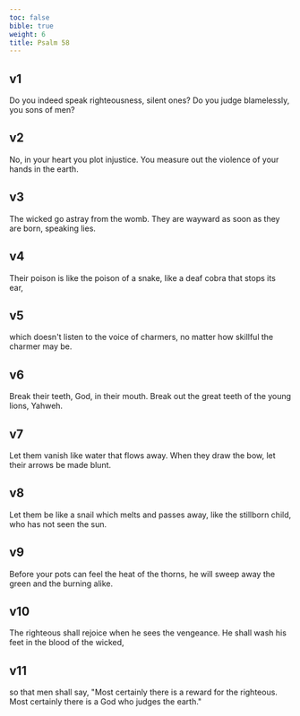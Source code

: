 ```yaml
---
toc: false
bible: true
weight: 6
title: Psalm 58
---
```




## v1 
Do you indeed speak righteousness, silent ones? Do you judge blamelessly, you sons of men? 

## v2 
No, in your heart you plot injustice. You measure out the violence of your hands in the earth. 

## v3 
The wicked go astray from the womb. They are wayward as soon as they are born, speaking lies. 

## v4 
Their poison is like the poison of a snake, like a deaf cobra that stops its ear, 

## v5 
which doesn't listen to the voice of charmers, no matter how skillful the charmer may be. 

## v6 
Break their teeth, God, in their mouth. Break out the great teeth of the young lions, Yahweh. 

## v7 
Let them vanish like water that flows away. When they draw the bow, let their arrows be made blunt. 

## v8 
Let them be like a snail which melts and passes away, like the stillborn child, who has not seen the sun. 

## v9 
Before your pots can feel the heat of the thorns, he will sweep away the green and the burning alike. 

## v10 
The righteous shall rejoice when he sees the vengeance. He shall wash his feet in the blood of the wicked, 

## v11 
so that men shall say, "Most certainly there is a reward for the righteous. Most certainly there is a God who judges the earth."
